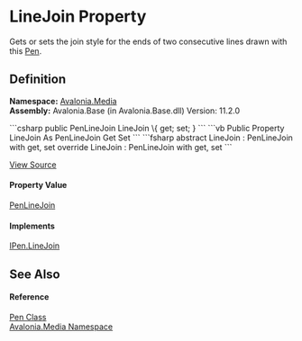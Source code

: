# LineJoin Property


Gets or sets the join style for the ends of two consecutive lines drawn with this <a href="T_Avalonia_Media_Pen">Pen</a>.



## Definition
**Namespace:** <a href="N_Avalonia_Media">Avalonia.Media</a>  
**Assembly:** Avalonia.Base (in Avalonia.Base.dll) Version: 11.2.0

<Tabs groupId="api-code-preview">
<TabItem value="csharp" label="C#">
```csharp
public PenLineJoin LineJoin \{ get; set; }
```
</TabItem>
<TabItem value="vb" label="VB">
```vb
Public Property LineJoin As PenLineJoin
	Get
	Set
```
</TabItem>
<TabItem value="fsharp" label="F#">
```fsharp
abstract LineJoin : PenLineJoin with get, set
override LineJoin : PenLineJoin with get, set
```
</TabItem>
</Tabs>



<a href="https://github.com/AvaloniaUI/Avalonia/tree/master/src/Avalonia.Base/Media/Pen.cs#L154" title="View the source code">View Source</a>



#### Property Value
<a href="T_Avalonia_Media_PenLineJoin">PenLineJoin</a>

#### Implements
<a href="P_Avalonia_Media_IPen_LineJoin">IPen.LineJoin</a>  


## See Also


#### Reference
<a href="T_Avalonia_Media_Pen">Pen Class</a>  
<a href="N_Avalonia_Media">Avalonia.Media Namespace</a>  
